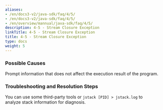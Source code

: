 ```yaml
---
aliases:
- /en/docs3-v2/java-sdk/faq/4/5/
- /en/docs3-v2/java-sdk/faq/4/5/
- /en/overview/mannual/java-sdk/faq/4/5/
description: 4-5 - Stream Closure Exception
linkTitle: 4-5 - Stream Closure Exception
title: 4-5 - Stream Closure Exception
type: docs
weight: 5
---
```







### Possible Causes

Prompt information that does not affect the execution result of the program.

### Troubleshooting and Resolution Steps

You can use some third-party tools or `jstack [PID] > jstack.log` to analyze stack information for diagnosis.

